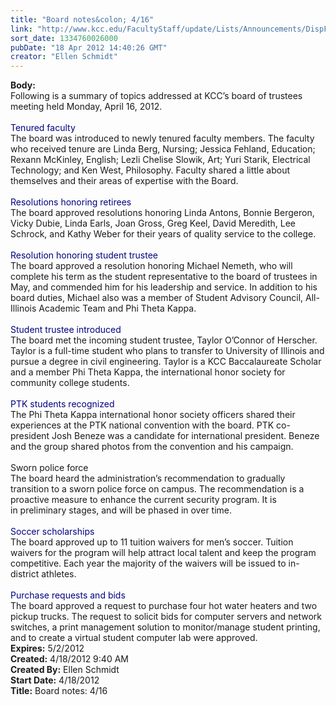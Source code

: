 ```yaml
---
title: "Board notes&colon; 4/16"
link: "http://www.kcc.edu/FacultyStaff/update/Lists/Announcements/DispForm.aspx?ID=667"
sort_date: 1334760026000
pubDate: "18 Apr 2012 14:40:26 GMT"
creator: "Ellen Schmidt"
---
```


<div><b>Body:</b> <div class=ExternalClass8D6A95141F594348AEBA1FBE42402CAA><div>Following is a summary of topics addressed at KCC’s board of trustees meeting held Monday, April 16, 2012.</div>
<div><br><font color="#000080">Tenured faculty<br></font>The board was introduced to newly tenured faculty members. The faculty who received tenure are Linda Berg, Nursing; Jessica Fehland, Education; Rexann McKinley, English; Lezli Chelise Slowik, Art; Yuri Starik, Electrical Technology; and Ken West, Philosophy. Faculty shared a little about themselves and their areas of expertise with the Board. </div>
<div> </div>
<div><font color="#000080">Resolutions honoring retirees<br></font>The board approved resolutions honoring Linda Antons, Bonnie Bergeron, Vicky Dubie, Linda Earls, Joan Gross, Greg Keel, David Meredith, Lee Schrock, and Kathy Weber for their years of quality service to the college. </div>
<div> </div>
<div><font color="#000080">Resolution honoring student trustee<br></font>The board approved a resolution honoring Michael Nemeth, who will complete his term as the student representative to the board of trustees in May, and commended him for his leadership and service. In addition to his board duties, Michael also was a member of Student Advisory Council, All-Illinois Academic Team and Phi Theta Kappa. </div>
<div> </div>
<div><font color="#000080">Student trustee introduced<br></font>The board met the incoming student trustee, Taylor O’Connor of Herscher. Taylor is a full-time student who plans to transfer to University of Illinois and pursue a degree in civil engineering. Taylor is a KCC Baccalaureate Scholar and a member Phi Theta Kappa, the international honor society for community college students.</div>
<div> </div>
<div><font color="#000080">PTK students recognized<br></font>The Phi Theta Kappa international honor society officers shared their experiences at the PTK national convention with the board. PTK co-president Josh Beneze was a candidate for international president. Beneze and the group shared photos from the convention and his campaign.</div>
<div> </div>
<div>Sworn police force<br>The board heard the administration’s recommendation to gradually transition to a sworn police force on campus. The recommendation is a proactive measure to enhance the current security program. It is in preliminary stages, and will be phased in over time.</div>
<div> </div>
<div><font color="#000080">Soccer scholarships<br></font>The board approved up to 11 tuition waivers for men’s soccer. Tuition waivers for the program will help attract local talent and keep the program competitive. Each year the majority of the waivers will be issued to in-district athletes. </div>
<div><br><font color="#000080">Purchase requests and bids</font></div>
<div>The board approved a request to purchase four hot water heaters and two pickup trucks. The request to solicit bids for computer servers and network switches, a print management solution to monitor/manage student printing, and to create a virtual student computer lab were approved.<br></div></div></div>
<div><b>Expires:</b> 5/2/2012</div>
<div><b>Created:</b> 4/18/2012 9:40 AM</div>
<div><b>Created By:</b> Ellen Schmidt</div>
<div><b>Start Date:</b> 4/18/2012</div>
<div><b>Title:</b> Board notes: 4/16</div>
